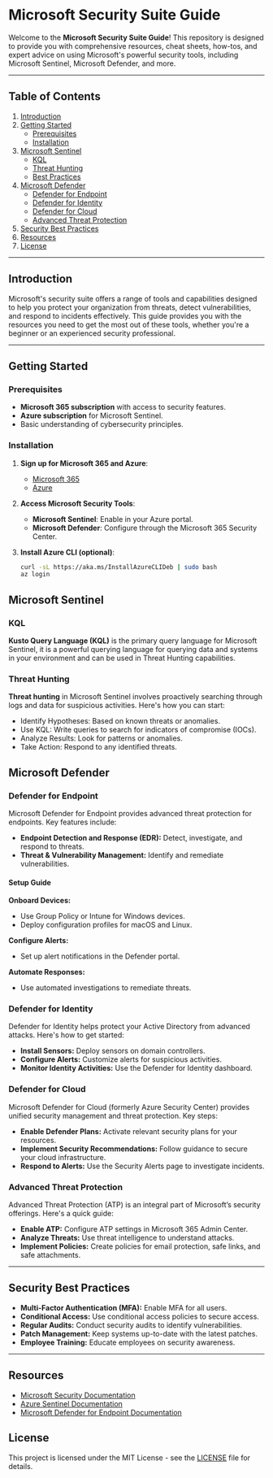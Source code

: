# Microsoft Security Suite Guide

Welcome to the **Microsoft Security Suite Guide**! This repository is designed to provide you with comprehensive resources, cheat sheets, how-tos, and expert advice on using Microsoft's powerful security tools, including Microsoft Sentinel, Microsoft Defender, and more.

---

## Table of Contents

1. [Introduction](#introduction)
2. [Getting Started](#getting-started)
   - [Prerequisites](#prerequisites)
   - [Installation](#installation)
3. [Microsoft Sentinel](#microsoft-sentinel)
   - [KQL](#kql)
   - [Threat Hunting](#threat-hunting)
   - [Best Practices](#best-practices)
4. [Microsoft Defender](#microsoft-defender)
   - [Defender for Endpoint](#defender-for-endpoint)
   - [Defender for Identity](#defender-for-identity)
   - [Defender for Cloud](#defender-for-cloud)
   - [Advanced Threat Protection](#advanced-threat-protection)
5. [Security Best Practices](#security-best-practices)
6. [Resources](#resources)
7. [License](#license)

---

## Introduction

Microsoft's security suite offers a range of tools and capabilities designed to help you protect your organization from threats, detect vulnerabilities, and respond to incidents effectively. This guide provides you with the resources you need to get the most out of these tools, whether you're a beginner or an experienced security professional.

---

## Getting Started

### Prerequisites

- **Microsoft 365 subscription** with access to security features.
- **Azure subscription** for Microsoft Sentinel.
- Basic understanding of cybersecurity principles.

### Installation

1. **Sign up for Microsoft 365 and Azure**:
   - [Microsoft 365](https://www.microsoft.com/microsoft-365)
   - [Azure](https://azure.microsoft.com)

2. **Access Microsoft Security Tools**:
   - **Microsoft Sentinel**: Enable in your Azure portal.
   - **Microsoft Defender**: Configure through the Microsoft 365 Security Center.

3. **Install Azure CLI (optional)**:

   ```bash
   curl -sL https://aka.ms/InstallAzureCLIDeb | sudo bash
   az login

## Microsoft Sentinel

### KQL

**Kusto Query Language (KQL)** is the primary query language for Microsoft Sentinel, it is a powerful querying language for querying data and systems in your environment and can be used in Threat Hunting capabilities.

### Threat Hunting
**Threat hunting** in Microsoft Sentinel involves proactively searching through logs and data for suspicious activities. Here's how you can start:

- Identify Hypotheses: Based on known threats or anomalies.
- Use KQL: Write queries to search for indicators of compromise (IOCs).
- Analyze Results: Look for patterns or anomalies.
- Take Action: Respond to any identified threats.

## Microsoft Defender

### Defender for Endpoint

Microsoft Defender for Endpoint provides advanced threat protection for endpoints. Key features include:

- **Endpoint Detection and Response (EDR):** Detect, investigate, and respond to threats.
- **Threat & Vulnerability Management:** Identify and remediate vulnerabilities.

#### Setup Guide

**Onboard Devices:**

- Use Group Policy or Intune for Windows devices.
- Deploy configuration profiles for macOS and Linux.

**Configure Alerts:**

- Set up alert notifications in the Defender portal.

**Automate Responses:**

- Use automated investigations to remediate threats.

### Defender for Identity

Defender for Identity helps protect your Active Directory from advanced attacks. Here's how to get started:

- **Install Sensors:** Deploy sensors on domain controllers.
- **Configure Alerts:** Customize alerts for suspicious activities.
- **Monitor Identity Activities:** Use the Defender for Identity dashboard.

### Defender for Cloud

Microsoft Defender for Cloud (formerly Azure Security Center) provides unified security management and threat protection. Key steps:

- **Enable Defender Plans:** Activate relevant security plans for your resources.
- **Implement Security Recommendations:** Follow guidance to secure your cloud infrastructure.
- **Respond to Alerts:** Use the Security Alerts page to investigate incidents.

### Advanced Threat Protection

Advanced Threat Protection (ATP) is an integral part of Microsoft’s security offerings. Here's a quick guide:

- **Enable ATP:** Configure ATP settings in Microsoft 365 Admin Center.
- **Analyze Threats:** Use threat intelligence to understand attacks.
- **Implement Policies:** Create policies for email protection, safe links, and safe attachments.

---

## Security Best Practices

- **Multi-Factor Authentication (MFA):** Enable MFA for all users.
- **Conditional Access:** Use conditional access policies to secure access.
- **Regular Audits:** Conduct security audits to identify vulnerabilities.
- **Patch Management:** Keep systems up-to-date with the latest patches.
- **Employee Training:** Educate employees on security awareness.

---

## Resources

- [Microsoft Security Documentation](https://docs.microsoft.com/en-us/microsoft-365/security/)
- [Azure Sentinel Documentation](https://docs.microsoft.com/en-us/azure/sentinel/)
- [Microsoft Defender for Endpoint Documentation](https://docs.microsoft.com/en-us/microsoft-365/security/defender-endpoint/)

## License

This project is licensed under the MIT License - see the [LICENSE](LICENSE) file for details.


